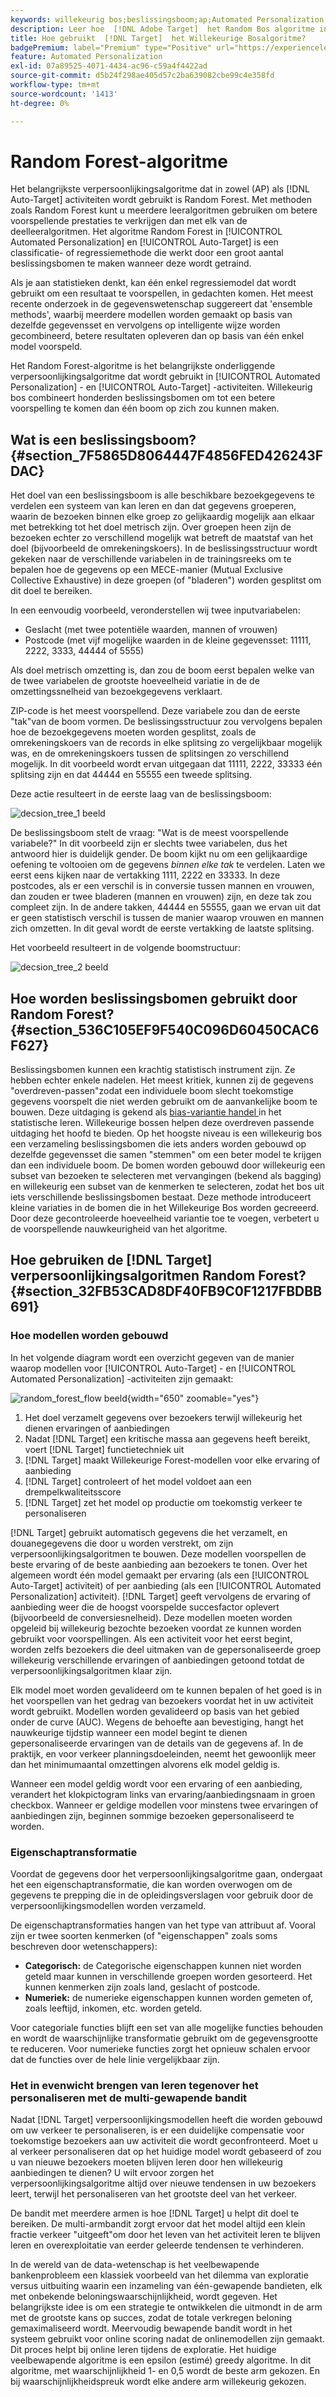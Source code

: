 ```yaml
---
keywords: willekeurig bos;beslissingsboom;ap;Automated Personalization
description: Leer hoe  [!DNL Adobe Target]  het Random Bos algoritme in zowel [!UICONTROL Automated Personalization] (AP) als [!UICONTROL Auto-Target] activiteiten gebruikt.
title: Hoe gebruikt  [!DNL Target]  het Willekeurige Bosalgoritme?
badgePremium: label="Premium" type="Positive" url="https://experienceleague.adobe.com/docs/target/using/introduction/intro.html?lang=nl-NL#premium newtab=true" tooltip="Kijk wat er in Target Premium is opgenomen."
feature: Automated Personalization
exl-id: 07a89525-4071-4434-ac96-c59a4f4422ad
source-git-commit: d5b24f298ae405d57c2ba639082cbe99c4e358fd
workflow-type: tm+mt
source-wordcount: '1413'
ht-degree: 0%

---
```


# Random Forest-algoritme

Het belangrijkste verpersoonlijkingsalgoritme dat in zowel (AP) als [!DNL Auto-Target] activiteiten wordt gebruikt is Random Forest. Met methoden zoals Random Forest kunt u meerdere leeralgoritmen gebruiken om betere voorspellende prestaties te verkrijgen dan met elk van de deelleeralgoritmen. Het algoritme Random Forest in [!UICONTROL Automated Personalization] en [!UICONTROL Auto-Target] is een classificatie- of regressiemethode die werkt door een groot aantal beslissingsbomen te maken wanneer deze wordt getraind.

Als je aan statistieken denkt, kan één enkel regressiemodel dat wordt gebruikt om een resultaat te voorspellen, in gedachten komen. Het meest recente onderzoek in de gegevenswetenschap suggereert dat &#39;ensemble methods&#39;, waarbij meerdere modellen worden gemaakt op basis van dezelfde gegevensset en vervolgens op intelligente wijze worden gecombineerd, betere resultaten opleveren dan op basis van één enkel model voorspeld.

Het Random Forest-algoritme is het belangrijkste onderliggende verpersoonlijkingsalgoritme dat wordt gebruikt in [!UICONTROL Automated Personalization] - en [!UICONTROL Auto-Target] -activiteiten. Willekeurig bos combineert honderden beslissingsbomen om tot een betere voorspelling te komen dan één boom op zich zou kunnen maken.

## Wat is een beslissingsboom? {#section_7F5865D8064447F4856FED426243FDAC}

Het doel van een beslissingsboom is alle beschikbare bezoekgegevens te verdelen een systeem van kan leren en dan dat gegevens groeperen, waarin de bezoeken binnen elke groep zo gelijkaardig mogelijk aan elkaar met betrekking tot het doel metrisch zijn. Over groepen heen zijn de bezoeken echter zo verschillend mogelijk wat betreft de maatstaf van het doel (bijvoorbeeld de omrekeningskoers). In de beslissingsstructuur wordt gekeken naar de verschillende variabelen in de trainingsreeks om te bepalen hoe de gegevens op een MECE-manier (Mutual Exclusive Collective Exhaustive) in deze groepen (of &quot;bladeren&quot;) worden gesplitst om dit doel te bereiken.

In een eenvoudig voorbeeld, veronderstellen wij twee inputvariabelen:

* Geslacht (met twee potentiële waarden, mannen of vrouwen)
* Postcode (met vijf mogelijke waarden in de kleine gegevensset: 11111, 2222, 3333, 44444 of 5555)

Als doel metrisch omzetting is, dan zou de boom eerst bepalen welke van de twee variabelen de grootste hoeveelheid variatie in de de omzettingssnelheid van bezoekgegevens verklaart.

ZIP-code is het meest voorspellend. Deze variabele zou dan de eerste &quot;tak&quot;van de boom vormen. De beslissingsstructuur zou vervolgens bepalen hoe de bezoekgegevens moeten worden gesplitst, zoals de omrekeningskoers van de records in elke splitsing zo vergelijkbaar mogelijk was, en de omrekeningskoers tussen de splitsingen zo verschillend mogelijk. In dit voorbeeld wordt ervan uitgegaan dat 11111, 2222, 33333 één splitsing zijn en dat 44444 en 55555 een tweede splitsing.

Deze actie resulteert in de eerste laag van de beslissingsboom:

![ decsion_tree_1 beeld ](assets/decsion_tree_1.png)

De beslissingsboom stelt de vraag: &quot;Wat is de meest voorspellende variabele?&quot; In dit voorbeeld zijn er slechts twee variabelen, dus het antwoord hier is duidelijk gender. De boom kijkt nu om een gelijkaardige oefening te voltooien om de gegevens *binnen elke tak* te verdelen. Laten we eerst eens kijken naar de vertakking 1111, 2222 en 33333. In deze postcodes, als er een verschil is in conversie tussen mannen en vrouwen, dan zouden er twee bladeren (mannen en vrouwen) zijn, en deze tak zou compleet zijn. In de andere takken, 44444 en 55555, gaan we ervan uit dat er geen statistisch verschil is tussen de manier waarop vrouwen en mannen zich omzetten. In dit geval wordt de eerste vertakking de laatste splitsing.

Het voorbeeld resulteert in de volgende boomstructuur:

![ decsion_tree_2 beeld ](assets/decsion_tree_2.png)

## Hoe worden beslissingsbomen gebruikt door Random Forest? {#section_536C105EF9F540C096D60450CAC6F627}

Beslissingsbomen kunnen een krachtig statistisch instrument zijn. Ze hebben echter enkele nadelen. Het meest kritiek, kunnen zij de gegevens &quot;overdreven-passen&quot;zodat een individuele boom slecht toekomstige gegevens voorspelt die niet werden gebruikt om de aanvankelijke boom te bouwen. Deze uitdaging is gekend als [ bias-variantie handel ](https://en.wikipedia.org/wiki/Bias%E2%80%93variance_tradeoff) in het statistische leren. Willekeurige bossen helpen deze overdreven passende uitdaging het hoofd te bieden. Op het hoogste niveau is een willekeurig bos een verzameling beslissingsbomen die iets anders worden gebouwd op dezelfde gegevensset die samen &quot;stemmen&quot; om een beter model te krijgen dan een individuele boom. De bomen worden gebouwd door willekeurig een subset van bezoeken te selecteren met vervangingen (bekend als bagging) en willekeurig een subset van de kenmerken te selecteren, zodat het bos uit iets verschillende beslissingsbomen bestaat. Deze methode introduceert kleine variaties in de bomen die in het Willekeurige Bos worden gecreeerd. Door deze gecontroleerde hoeveelheid variantie toe te voegen, verbetert u de voorspellende nauwkeurigheid van het algoritme.

## Hoe gebruiken de [!DNL Target] verpersoonlijkingsalgoritmen Random Forest? {#section_32FB53CAD8DF40FB9C0F1217FBDBB691}

### Hoe modellen worden gebouwd

In het volgende diagram wordt een overzicht gegeven van de manier waarop modellen voor [!UICONTROL Auto-Target] - en [!UICONTROL Automated Personalization] -activiteiten zijn gemaakt:

![ random_forest_flow beeld ](assets/random_forest_flow.png){width="650" zoomable="yes"}

1. Het doel verzamelt gegevens over bezoekers terwijl willekeurig het dienen ervaringen of aanbiedingen
1. Nadat [!DNL Target] een kritische massa aan gegevens heeft bereikt, voert [!DNL Target] functietechniek uit
1. [!DNL Target] maakt Willekeurige Forest-modellen voor elke ervaring of aanbieding
1. [!DNL Target] controleert of het model voldoet aan een drempelkwaliteitsscore
1. [!DNL Target] zet het model op productie om toekomstig verkeer te personaliseren

[!DNL Target] gebruikt automatisch gegevens die het verzamelt, en douanegegevens die door u worden verstrekt, om zijn verpersoonlijkingsalgoritmen te bouwen. Deze modellen voorspellen de beste ervaring of de beste aanbieding aan bezoekers te tonen. Over het algemeen wordt één model gemaakt per ervaring (als een [!UICONTROL Auto-Target] activiteit) of per aanbieding (als een [!UICONTROL Automated Personalization] activiteit). [!DNL Target] geeft vervolgens de ervaring of aanbieding weer die de hoogst voorspelde succesfactor oplevert (bijvoorbeeld de conversiesnelheid). Deze modellen moeten worden opgeleid bij willekeurig bezochte bezoeken voordat ze kunnen worden gebruikt voor voorspellingen. Als een activiteit voor het eerst begint, worden zelfs bezoekers die deel uitmaken van de gepersonaliseerde groep willekeurig verschillende ervaringen of aanbiedingen getoond totdat de verpersoonlijkingsalgoritmen klaar zijn.

Elk model moet worden gevalideerd om te kunnen bepalen of het goed is in het voorspellen van het gedrag van bezoekers voordat het in uw activiteit wordt gebruikt. Modellen worden gevalideerd op basis van het gebied onder de curve (AUC). Wegens de behoefte aan bevestiging, hangt het nauwkeurige tijdstip wanneer een model begint te dienen gepersonaliseerde ervaringen van de details van de gegevens af. In de praktijk, en voor verkeer planningsdoeleinden, neemt het gewoonlijk meer dan het minimumaantal omzettingen alvorens elk model geldig is.

Wanneer een model geldig wordt voor een ervaring of een aanbieding, verandert het klokpictogram links van ervaring/aanbiedingsnaam in groen checkbox. Wanneer er geldige modellen voor minstens twee ervaringen of aanbiedingen zijn, beginnen sommige bezoeken gepersonaliseerd te worden.

### Eigenschaptransformatie

Voordat de gegevens door het verpersoonlijkingsalgoritme gaan, ondergaat het een eigenschaptransformatie, die kan worden overwogen om de gegevens te prepping die in de opleidingsverslagen voor gebruik door de verpersoonlijkingsmodellen worden verzameld.

De eigenschaptransformaties hangen van het type van attribuut af. Vooral zijn er twee soorten kenmerken (of &quot;eigenschappen&quot; zoals soms beschreven door wetenschappers):

* **Categorisch:** de Categorische eigenschappen kunnen niet worden geteld maar kunnen in verschillende groepen worden gesorteerd. Het kunnen kenmerken zijn zoals land, geslacht of postcode.
* **Numeriek:** de numerieke eigenschappen kunnen worden gemeten of, zoals leeftijd, inkomen, etc. worden geteld.

Voor categoriale functies blijft een set van alle mogelijke functies behouden en wordt de waarschijnlijke transformatie gebruikt om de gegevensgrootte te reduceren. Voor numerieke functies zorgt het opnieuw schalen ervoor dat de functies over de hele linie vergelijkbaar zijn.

### Het in evenwicht brengen van leren tegenover het personaliseren met de multi-gewapende bandit

Nadat [!DNL Target] verpersoonlijkingsmodellen heeft die worden gebouwd om uw verkeer te personaliseren, is er een duidelijke compensatie voor toekomstige bezoekers aan uw activiteit die wordt geconfronteerd. Moet u al verkeer personaliseren dat op het huidige model wordt gebaseerd of zou u van nieuwe bezoekers moeten blijven leren door hen willekeurig aanbiedingen te dienen? U wilt ervoor zorgen het verpersoonlijkingsalgoritme altijd over nieuwe tendensen in uw bezoekers leert, terwijl het personaliseren van het grootste deel van het verkeer.

De bandit met meerdere armen is hoe [!DNL Target] u helpt dit doel te bereiken. De multi-armbandit zorgt ervoor dat het model altijd een klein fractie verkeer &quot;uitgeeft&quot;om door het leven van het activiteit leren te blijven leren en overexploitatie van eerder geleerde tendensen te verhinderen.

In de wereld van de data-wetenschap is het veelbewapende bankenprobleem een klassiek voorbeeld van het dilemma van exploratie versus uitbuiting waarin een inzameling van één-gewapende bandieten, elk met onbekende beloningswaarschijnlijkheid, wordt gegeven. Het belangrijkste idee is om een strategie te ontwikkelen die uitmondt in de arm met de grootste kans op succes, zodat de totale verkregen beloning gemaximaliseerd wordt. Meervoudig bewapende bandit wordt in het systeem gebruikt voor online scoring nadat de onlinemodellen zijn gemaakt. Dit proces helpt bij online leren tijdens de exploratie. Het huidige veelbewapende algoritme is een epsilon (estimé) greedy algoritme. In dit algoritme, met waarschijnlijkheid 1- en 0,5 wordt de beste arm gekozen. En bij waarschijnlijkheidspreuk wordt elke andere arm willekeurig gekozen.
